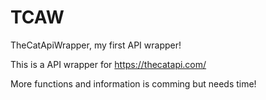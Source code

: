 # TCAW
TheCatApiWrapper, my first API wrapper!

This is a API wrapper for https://thecatapi.com/

More functions and information is comming but needs time!
